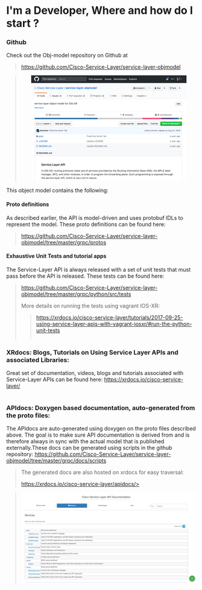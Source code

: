 # I'm a Developer, Where and how do I start ?


### Github

Check out the Obj-model repository on Github at
><https://github.com/Cisco-Service-Layer/service-layer-objmodel>
>
<blockquote>
<p style="text-align: center;">
<a href="assets/images/slapi_github_docs.png"><img src="assets/images/slapi_github_docs.png" alt="slapi_github_docs" style="margin-left: auto !important; margin-right: auto !important;"/></a></p></blockquote>

This object model contains the following:

#### Proto definitions  

As described earlier, the API is model-driven and uses protobuf IDLs to represent the model. These proto definitions can be found here:  
><https://github.com/Cisco-Service-Layer/service-layer-objmodel/tree/master/grpc/protos>

#### Exhaustive  Unit Tests and tutorial apps
The Service-Layer API is always released with a set of unit tests that must pass before the API is released. These tests can be found here:

><https://github.com/Cisco-Service-Layer/service-layer-objmodel/tree/master/grpc/python/src/tests>   
>
>More details on running the tests using vagrant IOS-XR:
> ><https://xrdocs.io/cisco-service-layer/tutorials/2017-09-25-using-service-layer-apis-with-vagrant-iosxr/#run-the-python-unit-tests>
&nbsp;  
&nbsp;  


### XRdocs:  Blogs, Tutorials on Using Service Layer APIs and associated Libraries:

Great set of documentation, videos, blogs and tutorials associated with Service-Layer APIs can be found here: <https://xrdocs.io/cisco-service-layer/>
&nbsp;  
&nbsp;  

### APIdocs:  Doxygen based documentation, auto-generated from the proto files:

The APIdocs are auto-generated using doxygen on the proto files described above. The goal is to make sure API documentation is derived from and is therefore always in sync with the actual model that is published externally.These  docs can be generated using scripts in the github repository: <https://github.com/Cisco-Service-Layer/service-layer-objmodel/tree/master/grpc/docs/scripts>

>The generated docs are also hosted on xrdocs for easy traversal:
>
>https://xrdocs.io/cisco-service-layer/apidocs/>  
>
<blockquote>
<p style="text-align: center;">
<a href="assets/images/slapi_apidocs_xrdocs.png"><img src="assets/images/slapi_apidocs_xrdocs.png" alt="slapi_apidocs_xrdocs" style="margin-left: auto !important; margin-right: auto !important;"/></a></p></blockquote>
